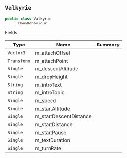## `Valkyrie`

```csharp
public class Valkyrie
    : MonoBehaviour

```

Fields

| Type | Name | Summary | 
| --- | --- | --- | 
| `Vector3` | m_attachOffset |  | 
| `Transform` | m_attachPoint |  | 
| `Single` | m_descentAltitude |  | 
| `Single` | m_dropHeight |  | 
| `String` | m_introText |  | 
| `String` | m_introTopic |  | 
| `Single` | m_speed |  | 
| `Single` | m_startAltitude |  | 
| `Single` | m_startDescentDistance |  | 
| `Single` | m_startDistance |  | 
| `Single` | m_startPause |  | 
| `Single` | m_textDuration |  | 
| `Single` | m_turnRate |  | 


